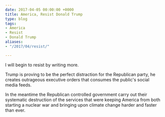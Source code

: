 ```yaml
---
date: 2017-04-05 00:00:00 +0000
title: America, Resist Donald Trump
type: blog
tags:
- America
- Resist
- Donald Trump
aliases:
- "/2017/04/resist/"

---
```

I will begin to resist by writing more.

Trump is proving to be the perfect distraction for the Republican party, he creates
outrageous executive orders that consumes the public's social media feeds.

In the meantime the Republican controlled government carry out their systematic
destruction of the services that were keeping America from both starting a nuclear
war and bringing upon climate change harder and faster than ever.
